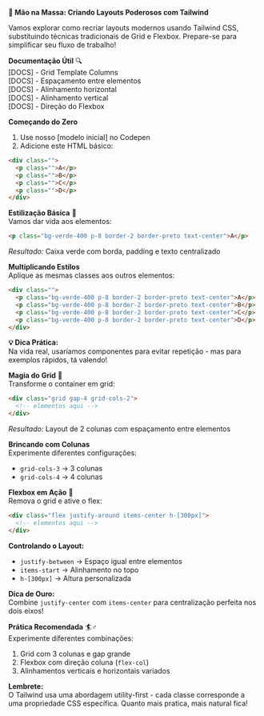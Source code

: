 

**🚀 Mão na Massa: Criando Layouts Poderosos com Tailwind**

Vamos explorar como recriar layouts modernos usando Tailwind CSS, substituindo técnicas tradicionais de Grid e Flexbox. Prepare-se para simplificar seu fluxo de trabalho!

**Documentação Útil** 🔍  
[DOCS] - Grid Template Columns  
[DOCS] - Espaçamento entre elementos  
[DOCS] - Alinhamento horizontal  
[DOCS] - Alinhamento vertical  
[DOCS] - Direção do Flexbox  

**Começando do Zero**  
1. Use nosso [modelo inicial] no Codepen
2. Adicione este HTML básico:

```html
<div class="">
  <p class="">A</p>
  <p class="">B</p>
  <p class="">C</p>
  <p class="">D</p>
</div>
```

**Estilização Básica** 🎨  
Vamos dar vida aos elementos:
```html
<p class="bg-verde-400 p-8 border-2 border-preto text-center">A</p>
```
*Resultado:* Caixa verde com borda, padding e texto centralizado

**Multiplicando Estilos**  
Aplique as mesmas classes aos outros elementos:
```html
<div class="">
  <p class="bg-verde-400 p-8 border-2 border-preto text-center">A</p>
  <p class="bg-verde-400 p-8 border-2 border-preto text-center">B</p>
  <p class="bg-verde-400 p-8 border-2 border-preto text-center">C</p>
  <p class="bg-verde-400 p-8 border-2 border-preto text-center">D</p>
</div>
```

**💡 Dica Prática:**  
Na vida real, usaríamos componentes para evitar repetição - mas para exemplos rápidos, tá valendo!

**Magia do Grid** 🔲  
Transforme o container em grid:
```html
<div class="grid gap-4 grid-cols-2">
  <!-- elementos aqui -->
</div>
```
*Resultado:* Layout de 2 colunas com espaçamento entre elementos

**Brincando com Colunas**  
Experimente diferentes configurações:
- `grid-cols-3` → 3 colunas
- `grid-cols-4` → 4 colunas

**Flexbox em Ação** 💪  
Remova o grid e ative o flex:
```html
<div class="flex justify-around items-center h-[300px]">
  <!-- elementos aqui -->
</div>
```

**Controlando o Layout:**  
- `justify-between` → Espaço igual entre elementos
- `items-start` → Alinhamento no topo
- `h-[300px]` → Altura personalizada

**Dica de Ouro:**  
Combine `justify-center` com `items-center` para centralização perfeita nos dois eixos!

**Prática Recomendada** 🏄♂️  
Experimente diferentes combinações:
1. Grid com 3 colunas e gap grande
2. Flexbox com direção coluna (`flex-col`)
3. Alinhamentos verticais e horizontais variados

**Lembrete:**  
O Tailwind usa uma abordagem utility-first - cada classe corresponde a uma propriedade CSS específica. Quanto mais pratica, mais natural fica!